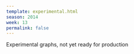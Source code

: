 ```yaml
---
template: experimental.html
season: 2014
week: 13
permalink: false
---
```


Experimental graphs, not yet ready for production

